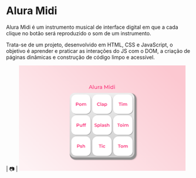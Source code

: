 # Alura Midi

Alura Midi é um instrumento musical de interface digital em que a cada clique no botão será reproduzido o som de um instrumento. 

Trata-se de um projeto, desenvolvido em HTML, CSS e JavaScript, o objetivo é aprender e praticar as interações do JS com o DOM, a criação de páginas dinâmicas e construção de código limpo e acessível. 

| :camera: | <img src="https://github.com/Thaliaraujo/alura-midi/blob/main/assets/alura-midi.png" alt="Alura Midi" width="90%"/>
